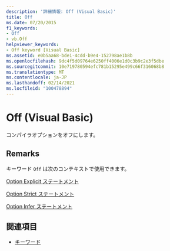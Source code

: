 ```yaml
---
description: '詳細情報: Off (Visual Basic)'
title: Off
ms.date: 07/20/2015
f1_keywords:
- Off
- vb.Off
helpviewer_keywords:
- Off keyword [Visual Basic]
ms.assetid: e0b5aa68-bde1-4cdd-b9e4-152798ae1b8b
ms.openlocfilehash: 9dc4f5d09764e6250ff4006e1d0c3b9c2e3f5dbe
ms.sourcegitcommit: 10e719780594efc781b15295e499c66f316068b8
ms.translationtype: MT
ms.contentlocale: ja-JP
ms.lasthandoff: 02/14/2021
ms.locfileid: "100478894"
---
```

# <a name="off-visual-basic"></a>Off (Visual Basic)

コンパイラオプションをオフにします。  
  
## <a name="remarks"></a>Remarks  

 キーワード `Off` は次のコンテキストで使用できます。  
  
 [Option Explicit ステートメント](../language-reference/statements/option-explicit-statement.md)  
  
 [Option Strict ステートメント](../language-reference/statements/option-strict-statement.md)  
  
 [Option Infer ステートメント](../language-reference/statements/option-infer-statement.md)  
  
## <a name="see-also"></a>関連項目

- [キーワード](../language-reference/keywords/index.md)
